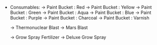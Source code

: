 - Consumables:
   -> Paint Bucket : Red
   -> Paint Bucket : Yellow
   -> Paint Bucket : Green
   -> Paint Bucket : Aqua
   -> Paint Bucket : Blue
   -> Paint Bucket : Purple
   -> Paint Bucket : Charcoal
   -> Paint Bucket : Varnish
   
   -> Thermonuclear Blast
   -> Mars Blast
   
   -> Grow Spray Fertilizer
   -> Deluxe Grow Spray
   
